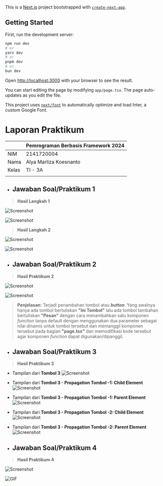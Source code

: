 This is a [Next.js](https://nextjs.org/) project bootstrapped with [`create-next-app`](https://github.com/vercel/next.js/tree/canary/packages/create-next-app).

## Getting Started

First, run the development server:

```bash
npm run dev
# or
yarn dev
# or
pnpm dev
# or
bun dev
```

Open [http://localhost:3000](http://localhost:3000) with your browser to see the result.

You can start editing the page by modifying `app/page.tsx`. The page auto-updates as you edit the file.

This project uses [`next/font`](https://nextjs.org/docs/basic-features/font-optimization) to automatically optimize and load Inter, a custom Google Font.
# **Laporan Praktikum**

|  | Pemrograman Berbasis Framework 2024 |
|--|--|
| NIM | 2141720004 |
| Nama | Alya Marliza Koesnanto |
| Kelas | TI - 3A |
| | |


* ## **Jawaban Soal/Praktikum 1**
> **Hasil Langkah 1**

![Screenshot](assets-report/01.png)

![Screenshot](assets-report/02.png)

> **Hasil Langkah 2**

![Screenshot](assets-report/03.png)

![Screenshot](assets-report/04.png)

* ## **Jawaban Soal/Praktikum 2**

> **Hasil Praktikum 2**

![Screenshot](assets-report/05.png)

![Screenshot](assets-report/06.png)

> **Penjelasan:**
Terjadi penambahan tombol atau **_button_**. Yang awalnya hanya ada tombol bertuliskan **"Ini Tombol"** lalu ada tombol tambahan bertuliskan **"Pesan"** dengan cara menambahkan satu komponen _function_ tanpa default dengan menggunakan dua parameter sebagai nilai dinamis untuk tombol tersebut dan memanggil komponen tersebut pada bagian **"page.tsx"** dan memodifikasi kode tersebut agar komponen _function_ dapat digunakan/dipanggil.

* ## **Jawaban Soal/Praktikum 3**

> **Hasil Praktikum 3**
* Tampilan dari **Tombol 3**
![Screenshot](assets-report/07.png)

* Tampilan dari **Tombol 3 -  Propagation Tombol -1: Child Element**
![Screenshot](assets-report/08.png)

* Tampilan dari **Tombol 3 -  Propagation Tombol -1: Parent Element**
![Screenshot](assets-report/09.png)

* Tampilan dari **Tombol 3 -  Propagation Tombol -2: Child Element**
![Screenshot](assets-report/10.png)

* Tampilan dari **Tombol 3 -  Propagation Tombol -2: Parent Element**
![Screenshot](assets-report/11.png)

* ## **Jawaban Soal/Praktikum 4**

> **Hasil Praktikum 4**

![Screenshot](assets-report/12.png)

![GIF](assets-report/13.gif)